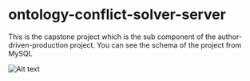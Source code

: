 # ontology-conflict-solver-server
This is the capstone project which is the sub component of the author-driven-production project. You can see the schema of the project from MySQL


![Alt text](https://github.com/ermangurses/ontology-conflict-solver-server/blob/master/Schema.png?raw=true "The Schema of the Project")
